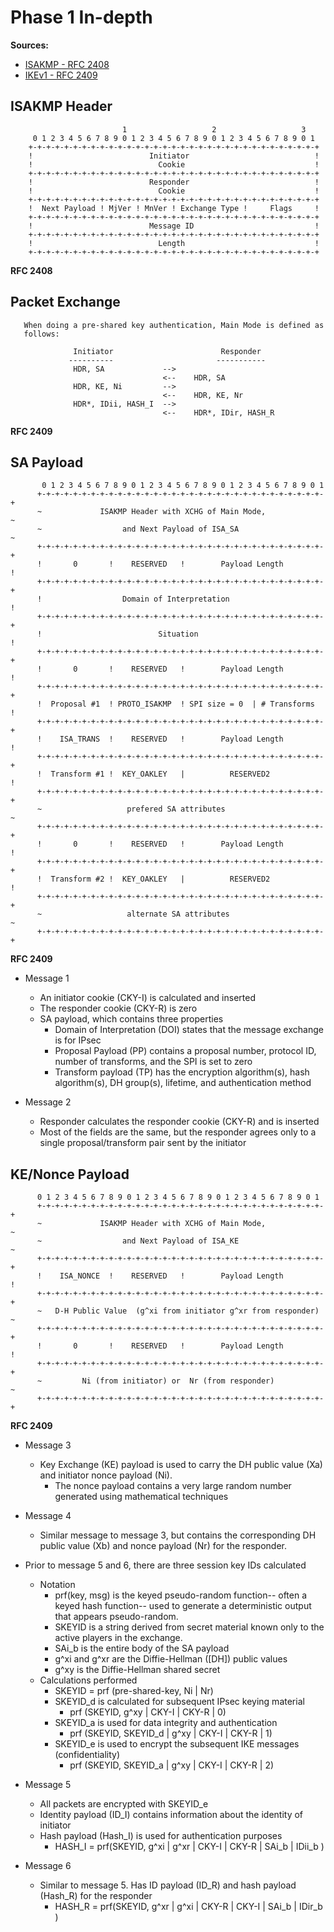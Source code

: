 # Phase 1 In-depth
**Sources:**
* [ISAKMP - RFC 2408](https://tools.ietf.org/html/rfc2408)
* [IKEv1 - RFC 2409](https://tools.ietf.org/html/rfc2409)
## ISAKMP Header
```
                         1                   2                   3
     0 1 2 3 4 5 6 7 8 9 0 1 2 3 4 5 6 7 8 9 0 1 2 3 4 5 6 7 8 9 0 1
    +-+-+-+-+-+-+-+-+-+-+-+-+-+-+-+-+-+-+-+-+-+-+-+-+-+-+-+-+-+-+-+-+
    !                          Initiator                            !
    !                            Cookie                             !
    +-+-+-+-+-+-+-+-+-+-+-+-+-+-+-+-+-+-+-+-+-+-+-+-+-+-+-+-+-+-+-+-+
    !                          Responder                            !
    !                            Cookie                             !
    +-+-+-+-+-+-+-+-+-+-+-+-+-+-+-+-+-+-+-+-+-+-+-+-+-+-+-+-+-+-+-+-+
    !  Next Payload ! MjVer ! MnVer ! Exchange Type !     Flags     !
    +-+-+-+-+-+-+-+-+-+-+-+-+-+-+-+-+-+-+-+-+-+-+-+-+-+-+-+-+-+-+-+-+
    !                          Message ID                           !
    +-+-+-+-+-+-+-+-+-+-+-+-+-+-+-+-+-+-+-+-+-+-+-+-+-+-+-+-+-+-+-+-+
    !                            Length                             !
    +-+-+-+-+-+-+-+-+-+-+-+-+-+-+-+-+-+-+-+-+-+-+-+-+-+-+-+-+-+-+-+-+
```
**RFC 2408**

## Packet Exchange
```
   When doing a pre-shared key authentication, Main Mode is defined as
   follows:

              Initiator                        Responder
             ----------                       -----------
              HDR, SA             -->
                                  <--    HDR, SA
              HDR, KE, Ni         -->
                                  <--    HDR, KE, Nr
              HDR*, IDii, HASH_I  -->
                                  <--    HDR*, IDir, HASH_R
```
**RFC 2409**

## SA Payload
```
       0 1 2 3 4 5 6 7 8 9 0 1 2 3 4 5 6 7 8 9 0 1 2 3 4 5 6 7 8 9 0 1
      +-+-+-+-+-+-+-+-+-+-+-+-+-+-+-+-+-+-+-+-+-+-+-+-+-+-+-+-+-+-+-+-+
      ~             ISAKMP Header with XCHG of Main Mode,             ~
      ~                  and Next Payload of ISA_SA                   ~
      +-+-+-+-+-+-+-+-+-+-+-+-+-+-+-+-+-+-+-+-+-+-+-+-+-+-+-+-+-+-+-+-+
      !       0       !    RESERVED   !        Payload Length         !
      +-+-+-+-+-+-+-+-+-+-+-+-+-+-+-+-+-+-+-+-+-+-+-+-+-+-+-+-+-+-+-+-+
      !                  Domain of Interpretation                     !
      +-+-+-+-+-+-+-+-+-+-+-+-+-+-+-+-+-+-+-+-+-+-+-+-+-+-+-+-+-+-+-+-+
      !                          Situation                            !
      +-+-+-+-+-+-+-+-+-+-+-+-+-+-+-+-+-+-+-+-+-+-+-+-+-+-+-+-+-+-+-+-+
      !       0       !    RESERVED   !        Payload Length         !
      +-+-+-+-+-+-+-+-+-+-+-+-+-+-+-+-+-+-+-+-+-+-+-+-+-+-+-+-+-+-+-+-+
      !  Proposal #1  ! PROTO_ISAKMP  ! SPI size = 0  | # Transforms  !
      +-+-+-+-+-+-+-+-+-+-+-+-+-+-+-+-+-+-+-+-+-+-+-+-+-+-+-+-+-+-+-+-+
      !    ISA_TRANS  !    RESERVED   !        Payload Length         !
      +-+-+-+-+-+-+-+-+-+-+-+-+-+-+-+-+-+-+-+-+-+-+-+-+-+-+-+-+-+-+-+-+
      !  Transform #1 !  KEY_OAKLEY   |          RESERVED2            !
      +-+-+-+-+-+-+-+-+-+-+-+-+-+-+-+-+-+-+-+-+-+-+-+-+-+-+-+-+-+-+-+-+
      ~                   prefered SA attributes                      ~
      +-+-+-+-+-+-+-+-+-+-+-+-+-+-+-+-+-+-+-+-+-+-+-+-+-+-+-+-+-+-+-+-+
      !       0       !    RESERVED   !        Payload Length         !
      +-+-+-+-+-+-+-+-+-+-+-+-+-+-+-+-+-+-+-+-+-+-+-+-+-+-+-+-+-+-+-+-+
      !  Transform #2 !  KEY_OAKLEY   |          RESERVED2            !
      +-+-+-+-+-+-+-+-+-+-+-+-+-+-+-+-+-+-+-+-+-+-+-+-+-+-+-+-+-+-+-+-+
      ~                   alternate SA attributes                     ~
      +-+-+-+-+-+-+-+-+-+-+-+-+-+-+-+-+-+-+-+-+-+-+-+-+-+-+-+-+-+-+-+-+
```
**RFC 2409**
 
* Message 1
    * An initiator cookie (CKY-I) is calculated and inserted
    * The responder cookie (CKY-R) is zero
    * SA payload, which contains three properties
        * Domain of Interpretation (DOI) states that the message exchange is for IPsec
        * Proposal Payload (PP) contains a proposal number, protocol ID, number of transforms, and the SPI is set to zero
        * Transform payload (TP) has the encryption algorithm(s), hash algorithm(s), DH group(s), lifetime, and authentication method
 
* Message 2
    * Responder calculates the responder cookie (CKY-R) and is inserted
    * Most of the fields are the same, but the responder agrees only to a single proposal/transform pair sent by the initiator

## KE/Nonce Payload
```
      0 1 2 3 4 5 6 7 8 9 0 1 2 3 4 5 6 7 8 9 0 1 2 3 4 5 6 7 8 9 0 1
      +-+-+-+-+-+-+-+-+-+-+-+-+-+-+-+-+-+-+-+-+-+-+-+-+-+-+-+-+-+-+-+-+
      ~             ISAKMP Header with XCHG of Main Mode,             ~
      ~                  and Next Payload of ISA_KE                   ~
      +-+-+-+-+-+-+-+-+-+-+-+-+-+-+-+-+-+-+-+-+-+-+-+-+-+-+-+-+-+-+-+-+
      !    ISA_NONCE  !    RESERVED   !        Payload Length         !
      +-+-+-+-+-+-+-+-+-+-+-+-+-+-+-+-+-+-+-+-+-+-+-+-+-+-+-+-+-+-+-+-+
      ~   D-H Public Value  (g^xi from initiator g^xr from responder) ~
      +-+-+-+-+-+-+-+-+-+-+-+-+-+-+-+-+-+-+-+-+-+-+-+-+-+-+-+-+-+-+-+-+
      !       0       !    RESERVED   !        Payload Length         !
      +-+-+-+-+-+-+-+-+-+-+-+-+-+-+-+-+-+-+-+-+-+-+-+-+-+-+-+-+-+-+-+-+
      ~         Ni (from initiator) or  Nr (from responder)           ~
      +-+-+-+-+-+-+-+-+-+-+-+-+-+-+-+-+-+-+-+-+-+-+-+-+-+-+-+-+-+-+-+-+
```
**RFC 2409**

* Message 3
    * Key Exchange (KE) payload is used to carry the DH public value 
(Xa) and initiator nonce payload (Ni). 
        * The nonce payload contains a very large random number 
        generated using mathematical techniques

* Message 4
    * Similar message to message 3, but contains the corresponding DH public value (Xb) and nonce payload (Nr) for the responder. 

* Prior to message 5 and 6, there are three session key IDs calculated
    * Notation
        * prf(key, msg) is the keyed pseudo-random function-- often a keyed hash function-- used to generate a deterministic output that
             appears pseudo-random.
        * SKEYID is a string derived from secret material known only to the active players in the exchange.
        * SAi_b is the entire body of the SA payload
        * g^xi and g^xr are the Diffie-Hellman ([DH]) public values
        * g^xy is the Diffie-Hellman shared secret
    * Calculations performed
        * SKEYID = prf (pre-shared-key, Ni | Nr)
        * SKEYID_d is calculated for subsequent IPsec keying material
            * prf (SKEYID, g^xy | CKY-I | CKY-R | 0)
        * SKEYID_a is used for data integrity and authentication
            * prf (SKEYID, SKEYID_d | g^xy | CKY-I | CKY-R | 1)
        * SKEYID_e is used to encrypt the subsequent IKE messages (confidentiality)
            * prf (SKEYID, SKEYID_a | g^xy | CKY-I | CKY-R | 2)

* Message 5
    * All packets are encrypted with SKEYID_e
    * Identity payload (ID_I) contains information about the identity of initiator
    * Hash payload (Hash_I) is used for authentication purposes
        * HASH_I = prf(SKEYID, g^xi | g^xr | CKY-I | CKY-R | SAi_b | IDii_b )

* Message 6
    * Similar to message 5. Has ID payload (ID_R) and hash payload (Hash_R) for the responder
        * HASH_R = prf(SKEYID, g^xr | g^xi | CKY-R | CKY-I | SAi_b | IDir_b )

